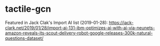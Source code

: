 # tactile-gcn

Featured in Jack Clak's Import AI list (2019-01-28): https://jack-clark.net/2019/01/28/import-ai-131-ibm-optimizes-ai-with-ai-via-neunets-amazon-reveals-its-scout-delivery-robot-google-releases-300k-natural-questions-dataset/
